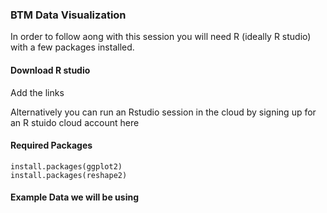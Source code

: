 
### BTM Data Visualization
In order to follow aong with this session you will need R (ideally R studio) with a few packages installed. 

#### Download R studio
Add the links

Alternatively you can run an Rstudio session in the cloud by signing up for an R stuido cloud account here

#### Required Packages
    install.packages(ggplot2)
    install.packages(reshape2)

#### Example Data we will be using

